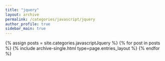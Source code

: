 ```yaml
---
title: "jquery"
layout: archive
permalink: /categories/javascript/jquery
author_profile: true
sidebar_main: true
---
```


{% assign posts = site.categories.javascriptJquery %}
{% for post in posts %} {% include archive-single.html type=page.entries_layout %}
{% endfor %}
